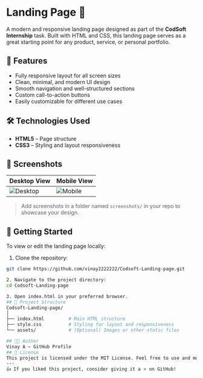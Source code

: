 # Landing Page 🚀

A modern and responsive landing page designed as part of the **CodSoft Internship** task. Built with HTML and CSS, this landing page serves as a great starting point for any product, service, or personal portfolio.

## 🌟 Features

- Fully responsive layout for all screen sizes
- Clean, minimal, and modern UI design
- Smooth navigation and well-structured sections
- Custom call-to-action buttons
- Easily customizable for different use cases

## 🛠️ Technologies Used

- **HTML5** – Page structure
- **CSS3** – Styling and layout responsiveness

## 📸 Screenshots

| Desktop View | Mobile View |
|--------------|-------------|
| ![Desktop](screenshots/desktop.png) | ![Mobile](screenshots/mobile.png) |

> Add screenshots in a folder named `screenshots/` in your repo to showcase your design.

## 🚀 Getting Started

To view or edit the landing page locally:

1. Clone the repository:
```bash
git clone https://github.com/vinay2222222/Codsoft-Landing-page.git

2. Navigate to the project directory:
cd Codsoft-Landing-page

3. Open index.html in your preferred browser.
## 📁 Project Structure
Codsoft-Landing-page/
│
├── index.html         # Main HTML structure
├── style.css          # Styling for layout and responsiveness
└── assets/            # (Optional) Images or other static files

## 🧑‍💻 Author
Vinay A – GitHub Profile
## 📄 License
This project is licensed under the MIT License. Feel free to use and modify it as needed.
---
👍 If you liked this project, consider giving it a ⭐ on GitHub!
